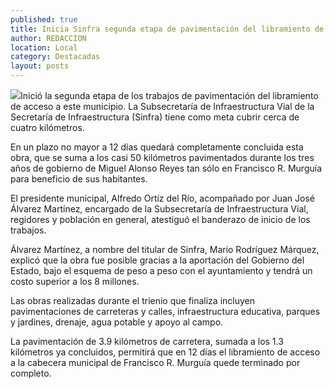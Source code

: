 ```yaml
---
published: true
title: Inicia Sinfra segunda etapa de pavimentación del libramiento de acceso en Francisco R. Murguía
author: REDACCION
location: Local
category: Destacadas
layout: posts
---
```


![](http://i.imgur.com/j0NxHG9m.jpg)Inició la segunda etapa de los trabajos de pavimentación del libramiento de acceso a este municipio. La Subsecretaría de Infraestructura Vial de la Secretaría de Infraestructura (Sinfra) tiene como meta cubrir cerca de cuatro kilómetros.
 
En un plazo no mayor a 12 días quedará completamente concluida esta obra, que se suma a los casi 50 kilómetros pavimentados durante los tres años de gobierno de Miguel Alonso Reyes tan sólo en Francisco R. Murguía para beneficio de sus habitantes.
 
El presidente municipal, Alfredo Ortíz del Río, acompañado por Juan José Álvarez Martínez, encargado de la Subsecretaría de Infraestructura Vial, regidores y población en general, atestiguó el banderazo de inicio de los trabajos.
 
Álvarez Martínez, a nombre del titular de Sinfra, Mario Rodríguez Márquez, explicó que la obra fue posible gracias a la aportación del Gobierno del Estado, bajo el esquema de peso a peso con el ayuntamiento y tendrá un costo superior a los 8 millones.
 
Las obras realizadas durante el trienio que finaliza incluyen pavimentaciones de carreteras y calles, infraestructura educativa, parques y jardines, drenaje, agua potable y apoyo al campo.
 
La pavimentación de 3.9 kilómetros de carretera, sumada a los 1.3 kilómetros ya concluidos, permitirá que en 12 días el libramiento de acceso a la cabecera municipal de Francisco R. Murguía quede terminado por completo.
